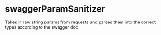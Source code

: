 # swaggerParamSanitizer

Takes in raw string params from requests and parses them into the correct types according to the swagger doc